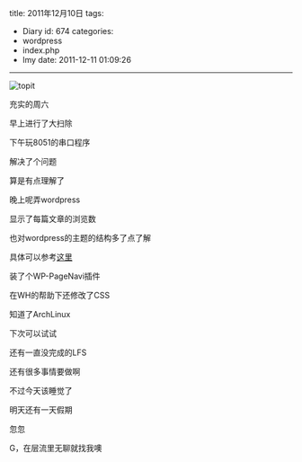 title: 2011年12月10日
tags:
  - Diary
id: 674
categories:
  - wordpress
  - index.php
  - lmy
date: 2011-12-11 01:09:26
---

![](http://i.minus.com/ib1H4WMBJRUWLj.jpg "topit")

充实的周六

早上进行了大扫除

下午玩8051的<!--more-->串口程序

解决了个问题

算是有点理解了

晚上呢弄wordpress

显示了每篇文章的浏览数

也对wordpress的主题的结构多了点了解

具体可以参考[这里](http://codex.wordpress.org/Theme_Development)

装了个WP-PageNavi插件

在WH的帮助下还修改了CSS

知道了ArchLinux

下次可以试试

还有一直没完成的LFS

还有很多事情要做啊

不过今天该睡觉了

明天还有一天假期

忽忽

G，在层流里无聊就找我噢